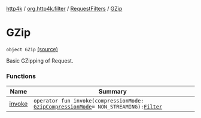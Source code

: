 [http4k](../../../index.md) / [org.http4k.filter](../../index.md) / [RequestFilters](../index.md) / [GZip](./index.md)

# GZip

`object GZip` [(source)](https://github.com/http4k/http4k/blob/master/http4k-core/src/main/kotlin/org/http4k/filter/RequestFilters.kt#L24)

Basic GZipping of Request.

### Functions

| Name | Summary |
|---|---|
| [invoke](invoke.md) | `operator fun invoke(compressionMode: `[`GzipCompressionMode`](../../-gzip-compression-mode/index.md)` = NON_STREAMING): `[`Filter`](../../../org.http4k.core/-filter/index.md) |
